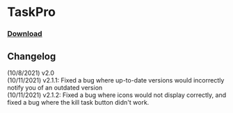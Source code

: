 # TaskPro
### [Download](http://jeweled-fox.github.io/taskpro/)

## Changelog
(10/8/2021) v2.0\
(10/11/2021) v2.1.1: Fixed a bug where up-to-date versions would incorrectly notify you of an outdated version\
(10/11/2021) v2.1.2: Fixed a bug where icons would not display correctly, and fixed a bug where the kill task button didn't work.
